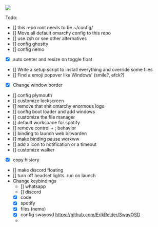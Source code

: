 ![](./satty-20250823-09:40:43.png)

Todo:
- [] this repo root needs to be ~/config/
- [] Move all default omarchy config to this repo
- [] use zsh or see other alternatives
- [] config ghostty
- [] config nemo
- [X] auto center and resize on toggle float
- [] Write a setup script to install everything and override some files
- [] Find a emoji popover like Windows' (smile?, efck?)
- [X] Change window border
- [] config plymouth
- [] customize lockscreen
- [] remove that shit omarchy enormous logo
- [] config boot loader and add windows
- [] customize the file manager
- [] default workspace for spotify
- [] remove control + ; behavior
- [] binding to launch web bitwarden
- [] make binding pause workww
- [] add x icon to notification or a timeout
- [] customize walker
- [X] copy history
- [] make discord floating
- [] turn off headset lights. run on launch
- Change keybindings
    - [] whatsapp
    - [] discord
    - [X] code
    - [X] spotify
    - [X] files (nemo)
  - [X] config swayosd https://github.com/ErikReider/SwayOSD
  - 